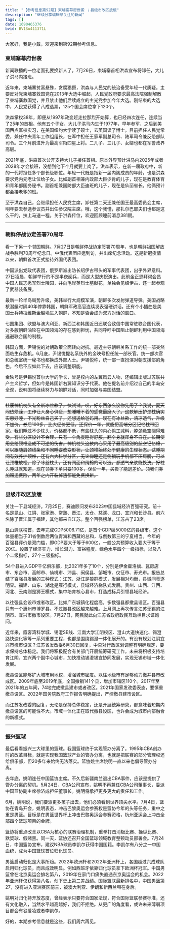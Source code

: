 ```yaml
---
title: "【参考信息第92期】柬埔寨幕府世袭 ；县级市改区放缓"
description: "继续分享编辑部关注的新闻"
tags: []
date: 1690465376
bvid: BV1Su411371L
---
```

大家好，我是小戴，欢迎来到第92期参考信息。

### 柬埔寨幕府世袭

新闻联播的一位老面孔要换新人了。7月26日，柬埔寨首相洪森宣布将卸任，大儿子洪马内接班。

近年来，柬埔寨贫富悬殊，贪腐猖獗，洪森与人民党的统治备受年轻一代质疑。主要反对党柬埔寨救国党在2013年大选中崛起，人民党政府要求最高法院强制解散了柬埔寨救国党，并且禁止他们后续成立的主光党参加今年大选。刚结束的大选中，人民党获得了八成选票，125个国会席位拿下120个。

洪森掌权38年，即便从1997年政变赶走拉那烈开始算，也已经四次连任，连续当了25年的首相。他有五个子女，大儿子洪马内生于1977年，早年参军，之后到美国西点军校实习，在美国纽约大学读了硕士，去英国读了博士。目前担任人民党常委，兼任中央青年工作组组长，在军中担任王家军副总司令、陆军司令兼反恐部队司令。三个月前进升为最高军衔四星上将。二儿子、三儿子、女婿也都在军警政界高层。

2021年底，洪森首次公开支持大儿子接任首相。原本外界预计洪马内2025年或者2028年才会接班，没想到他下个月就要上岗了。洪森表示，在新一届政府中，新的一代将担任多个部长级职位。年轻一代既是指新一届内阁成员的年龄，也是洪森要求党内元老让位给子女。比如副首相兼内政部大臣少肯的儿子，现在是教育体育和青年部国务秘书。副首相兼国防部大臣迪班的儿子，现在是仙丽省长。他俩预计都会接老爹的班。

至于洪森自己，会继续担任人民党主席，卸任第二天还兼任国王最高委员会主席，明年要去参选参议员并出任参议院主席。哦，这个我懂，那扎尔巴耶夫们也都是这么干的，扶上马送一程。关于洪森传位，欢迎回顾睡前消息381期。

---

### 朝鲜停战协定签署70周年

看一下另一个邻国朝鲜。7月27日是朝鲜停战协定签署70周年，也是朝鲜祖国解放战争胜利70周年纪念日。中俄代表团应邀到访，并出席纪念活动。这是新冠疫情以来，朝鲜首次正式接待外国代表团。

中国派出党政代表团，俄罗斯派出防长绍伊古带头的军事代表团，出乎外界意料。27日凌晨，朝鲜举行的不是半夜阅兵，而是大型庆祝演出。此前金正恩拜谒会昌中国人民志愿军烈士陵园，并向毛岸英烈士墓献花，单独会见绍伊古，还一起参观了武器装备展。

最新一轮半岛局势升级，美韩举行大规模军演，朝鲜多次发射弹道导弹。美国战略核潜艇时隔40年停靠韩国，朝鲜军政高官连续发表强硬讲话。还有个小插曲是美国士兵特拉维斯金越境进入朝鲜，不知是否会成为双方对话的窗口。

七国集团、欧盟与澳大利亚、新西兰和韩国近日还联合致信中国常驻联合国代表，对多艘朝鲜油轮在中国领海的存在感到担忧，共同呼吁中国阻止朝鲜利用中国领海逃避联合国的制裁。

韩国方面，尹锡悦的对朝政策全面转向对抗。最近主导朝韩关系工作的统一部突然面临生存危机。6月底，尹锡悦提名系统外的金映号担任统一部长官。统一部次官和总统室统一秘书也都换成外部人士。尹锡悦称，统一部一直扮演对朝支援部的角色，今后不应如此下去，应该调整职能。

金映号是尹锡悦首尔大学的学长，曾是校内的左翼风云人物，还编辑出版过苏联共产主义哲学，但如今是韩国新右翼知识分子代表。他在提名前介绍过自己的半岛安全观，说韩国将继续努力与朝鲜对话，同时加强与美国结盟。

---

~~杜康神机枕头有全新冰丝款了，快试试。哎，好东西怎么没你先用了？我说，夏天闷热烦躁，工作让人身心俱疲，想睡睡不着的感觉最磨人了。这款解压护颈枕确实实惠好睡，不光粉丝自己买了，还想送给爸妈用。现在有冰丝款，清凉透气，升级不加价，券后100多，比大促价更低，还保价一年，就能把高端分区记忆枕带回家。我们睡过不少枕头，价格都不低，有些枕头的内心偷工减料，脖颈悬空搁得难受，有些分区设计不合理，只有一个角度睡得舒服，翻个身就浑身不自在。长期使用会给颈椎造成不可逆的伤害。神机枕头这款内心采用了最高级别的航空记忆棉，可以跟随肩颈线条和不同睡姿改变形状，让颈椎始终处于健康的生理状态。试睡期间有效养护颈椎，还有六大科学分区，无论仰睡还是侧躺玩手机都不压肩膀，可以让颈椎放松。除了冰丝枕头，还有网面和纯棉的可以选，都透气亲肤能换洗。好枕头睡过就知道，现在领券下单只要100多，保价一年，买贵了能退差价。领我们券加赠运费险，两年之内开裂掉渣都能免费换新。~~

---

### 县级市改区放缓

关注一下县域经济。7月25日，赛迪顾问发布2023中国县域经济百强研究。前十名是昆山、江阴、张家港、常熟、晋江、太仓、慈溪、龙口、宜兴和长沙县。前六名除了晋江属于福建，其他都来自江苏。整个百强榜单，江苏占了23席。

昆山蝉联榜首，去年完成GDP5006.71亿，是首个GDP破5000亿的县级市。这个体量相当于31省倒数后两位青海和西藏的总和，与倒数第三的宁夏相当。今年的百强县评价是双门槛，即GDP要大于等于600亿，一般公共预算收入要大于等于20亿。设置了经济实力、增长潜力、富裕程度、绿色水平四个一级指标，以及八个二级指标，27个三级指标。

54个县进入GDP千亿俱乐部，比2021年多了10个，分别是伊金霍洛旗、瓦房店市、东台市、高邮市、仙桃市、沛县、闽侯县、邹城市、仪征市、寿光市。报告总结了百强县发展的三种模式：江苏、浙江是狼群模式，发展相对均衡，县域间竞逐明显。福建、山东、湖北是雁行模式，县域经济梯队式发展。贵州、山西、江西、河北、云南则是狮王模式，集中培育核心县市，打造成标兵引领县域经济。

以往强县会设市或者改区。比如广东城镇化程度高，多数强县都撤县设区。百强县只有一个惠州市博罗县。不过撤县改区越来越难。上月网上再次传言江苏无锡的江阴市、宜兴市撤市设区。7月27日，网民就此向江苏省政府政民互动栏目求证询问。

近年来，霞客湾科学城、锡澄SE线、江南大学江阴校区、澄山大道快速化、锡澄路快速化等等一系列重要工程，也都是围绕锡澄一体化展开的。有没有规划江阴宜兴市撤市设区？江苏省发改委6月30日回复，中央对行政区划调整有明确规定，要求保持总体稳定。我们将积极配合有关部门开展统筹研究工作。未来将积极支持培育江阴、宜兴两个副中心城市，加快推动锡澄锡宜协同发展，实现无锡市域一体化发展。

撤县设区能够扩大城市用地权，增强城市密度。以往地级市有足够动力撤并县市改成区。2009年底至2019年底，全国撤销141个县，增加市辖区110个。2017年至2021年的五年间，74地完成撤县建市或者改区。2021年国家发改委表态，要慎重撤县设区。2022年国务院政府工作报告明确提出，严控撤县建市设区。

而江苏发改委的回复，无论是保持总体稳定，还是开展统筹研究，都意味着短期内撤县设区的可能性不大。市域一体化正在取代撤县设区，也许会成为城市内部融合的新模式。

---

### 振兴篮球

最后看看振兴三大球里的篮球。我国篮球终于实现管办分离了。1995年CBA创办时的改革目标，就是实现我国篮球产业的管办分离，也就是把联赛的部分管理权还给俱乐部，但20多年来始终无法落实。篮协姚主席姚明一直以来也倡导管办分离。

去年底，姚明连任中国篮协主席。不久后新疆南兰退出CBA事件，应该是提供了管办分离的契机。5月24日，CBA公司宣布，姚明不再兼任CBA公司董事长，委派中国篮协副主席徐济成担任董事长。姚明将承担更多更大的责任和工作。

6月，姚明说，我们要派更多孩子出去，他们必须看到世界顶尖水平。7月4日，篮协在青岛开会，姚明表态，冲击巴黎奥运会参赛权是篮协今年的头等任务，重中之重是男篮。目标是在男篮世界杯上冲击巴黎奥运会参赛资格，杭州亚运会上冲击全部四个篮球项目的金牌。

篮协将重点改革以CBA为核心的联赛治理机制，重拳打击消极比赛、操纵比赛、默契球、假赌黑。同一天，篮协还召开全国篮球领域教育整顿动员部署会。7月24日，中国篮协宣布，建议NBA球员李凯尔获得中国国籍。李凯尔有八分之一中国血统，成为中国篮球首位归化球员。

男篮启动归化是大事所趋。2022年欧洲杯和2022年亚洲杯上，各国超过六成球队启用归化球员，而且成效明显。例如西班牙依靠归化球员拿下欧洲杯冠军。中国男篮曾在北京奥运会排名第八，2019年在家门口痛失直通东京奥运会的机会。2022年亚洲杯仅获得第八名，创下史上第二差战绩。国际篮联最新排名中，中国男篮第27，没有进入亚洲赛区前三，被澳大利亚、伊朗和新西兰甩在身后。

姚明对归化持开放态度，曾经表示只要符合国家法规，符合国际篮联参赛标准，还有文化融入，当然水平越高越好，我们不拒绝。从更广的角度看，或许未来薄弱项目都会有谷爱凌或者李凯尔。

好的，本期参考信息就是这些，我们周六再见。

